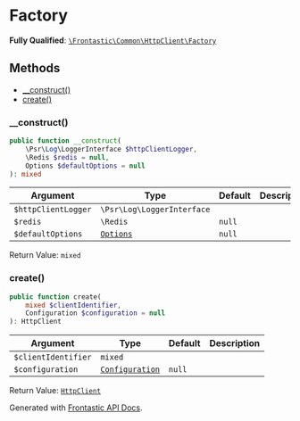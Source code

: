 #  Factory

**Fully Qualified**: [`\Frontastic\Common\HttpClient\Factory`](../../../src/php/HttpClient/Factory.php)

## Methods

* [__construct()](#__construct)
* [create()](#create)

### __construct()

```php
public function __construct(
    \Psr\Log\LoggerInterface $httpClientLogger,
    \Redis $redis = null,
    Options $defaultOptions = null
): mixed
```

Argument|Type|Default|Description
--------|----|-------|-----------
`$httpClientLogger`|`\Psr\Log\LoggerInterface`||
`$redis`|`\Redis`|`null`|
`$defaultOptions`|[`Options`](Options.md)|`null`|

Return Value: `mixed`

### create()

```php
public function create(
    mixed $clientIdentifier,
    Configuration $configuration = null
): HttpClient
```

Argument|Type|Default|Description
--------|----|-------|-----------
`$clientIdentifier`|`mixed`||
`$configuration`|[`Configuration`](Configuration.md)|`null`|

Return Value: [`HttpClient`](../HttpClient.md)

Generated with [Frontastic API Docs](https://github.com/FrontasticGmbH/apidocs).
